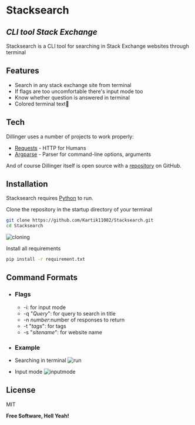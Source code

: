 ﻿
# Stacksearch
## _CLI tool Stack Exchange_

Stacksearch is a CLI tool for searching in Stack Exchange websites through terminal

## Features

- Search in any stack exchange site from terminal
- If flags are too uncomfortable there's input mode too
- Know whether question is answered in terminal
- Colored terminal text🤩

## Tech

Dillinger uses a number of projects to work properly:

- [Requests][requestsSite] - HTTP for Humans
- [Argparse][argparseSite] - Parser for command-line options, arguments

And of course Dillinger itself is open source with a [repository][githubPage]
 on GitHub.

## Installation

Stacksearch requires [Python][pythonSIte] to run.

Clone the repository in the startup directory of your terminal

```sh
git clone https://github.com/Kartik11082/Stacksearch.git
cd Stacksearch
```
![cloning](https://user-images.githubusercontent.com/49190983/159106823-b894c7bf-5e51-4f31-b81e-b2ddd98fbefc.gif)


Install all requirements

```sh
pip install -r requirement.txt
```

## Command Formats

- ### Flags

    - -i: for input mode
    - -q "_Query_": for query to search in title
    - -n _number_:number of responses to return
    - -t "_tags_": for tags
    - -s "_sitename_": for website name

- ### Example
- Searching in terminal
![run](https://user-images.githubusercontent.com/49190983/159106838-b8489b47-8a14-4b52-b68f-ff2042e5013c.gif)
- Input mode
![inputmode](https://user-images.githubusercontent.com/49190983/159106854-e0911baa-bd30-41ab-9606-282d501da10f.gif)


## License

MIT

**Free Software, Hell Yeah!**

[//]: # (These are reference links used in the body of this note and get stripped out when the markdown processor does its job. There is no need to format nicely because it shouldn't be seen. Thanks SO - http://stackoverflow.com/questions/4823468/store-comments-in-markdown-syntax)

   [githubPage]: <https://github.com/Kartik11082/Stacksearch>
   [git-repo-url]: <https://github.com/Kartik11082/Stacksearch.git>
   [requestsSite]: <https://docs.python-requests.org/en/latest/>
   [argparseSite]: <https://docs.python.org/3/library/argparse.html>
   [pythonSite]:  <https://www.python.org/>
